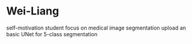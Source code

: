 # Wei-Liang
self-motivation student focus on medical image segmentation
upload an basic UNet for 5-class segmentation
